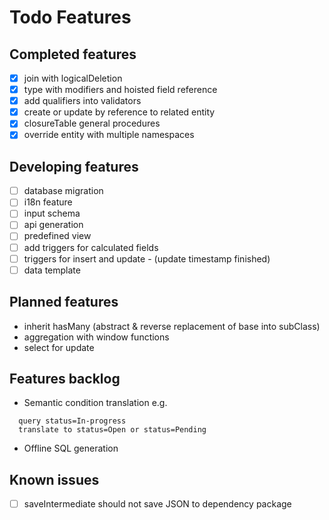 # Todo Features

## Completed features

- [X] join with logicalDeletion
- [X] type with modifiers and hoisted field reference 
- [X] add qualifiers into validators
- [X] create or update by reference to related entity
- [X] closureTable general procedures
- [X] override entity with multiple namespaces
 
## Developing features

- [ ] database migration
- [ ] i18n feature
- [ ] input schema
- [ ] api generation
- [ ] predefined view
- [ ] add triggers for calculated fields 
- [ ] triggers for insert and update - (update timestamp finished)
- [ ] data template

## Planned features

- inherit hasMany (abstract & reverse replacement of base into subClass)
- aggregation with window functions
- select for update

## Features backlog

- Semantic condition translation
e.g. 
```
  query status=In-progress
  translate to status=Open or status=Pending
```

- Offline SQL generation

## Known issues

- [ ] saveIntermediate should not save JSON to dependency package